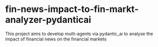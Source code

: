 # fin-news-impact-to-fin-markt-analyzer-pydanticai
This project aims to develop multi-agents via pydantic_ai to analyse the impact of financial news on the financial markets

